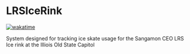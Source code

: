 # LRSIceRink
[![wakatime](https://wakatime.com/badge/user/b3ed37fd-6c40-4b01-aac8-5d4704b5256d/project/ea782474-4840-48b3-b698-fa4c767b2a98.svg)](https://wakatime.com/badge/user/b3ed37fd-6c40-4b01-aac8-5d4704b5256d/project/ea782474-4840-48b3-b698-fa4c767b2a98)

System designed for tracking ice skate usage for the Sangamon CEO LRS Ice rink at the Illiois Old State Capitol
